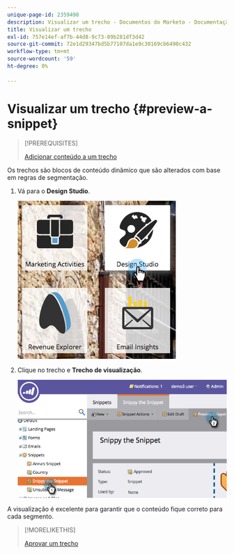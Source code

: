 ```yaml
---
unique-page-id: 2359498
description: Visualizar um trecho - Documentos do Marketo - Documentação do produto
title: Visualizar um trecho
exl-id: 757e14ef-af7b-44d8-9c73-89b281df3d42
source-git-commit: 72e1d29347bd5b77107da1e9c30169cb6490c432
workflow-type: tm+mt
source-wordcount: '59'
ht-degree: 0%

---
```


# Visualizar um trecho {#preview-a-snippet}

>[!PREREQUISITES]
>
>[Adicionar conteúdo a um trecho](/help/marketo/product-docs/personalization/segmentation-and-snippets/snippets/add-content-to-a-snippet.md)

Os trechos são blocos de conteúdo dinâmico que são alterados com base em regras de segmentação.

1. Vá para o **Design Studio**.

   ![](assets/designstudio-3.png)

1. Clique no trecho e **Trecho de visualização**.

   ![](assets/image2014-9-16-9-3a48-3a32.png)

A visualização é excelente para garantir que o conteúdo fique correto para cada segmento.

>[!MORELIKETHIS]
>
>[Aprovar um trecho](/help/marketo/product-docs/personalization/segmentation-and-snippets/snippets/approve-a-snippet.md)
